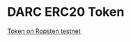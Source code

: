 # DARC ERC20 Token

[Token on Ropsten testnet](https://ropsten.etherscan.io/token/0x12888fdf81ce426b0202e0875d72a6f0a17dc1b1)
